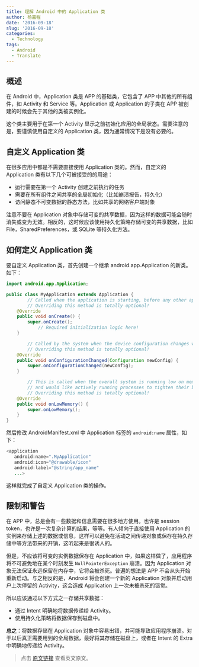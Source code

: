 ```yaml
---
title: 理解 Android 中的 Application 类
author: 杨嘉程
date: '2016-09-18'
slug: '2016-09-18'
categories:
  - Technology
tags: 
  - Android
  - Translate
---
```


## 概述
在 Android 中，Application 类是 APP 的基础类，它包含了 APP 中其他的所有组件，如 Activity 和 Service 等。Application 或 Application 的子类在 APP 被创建的时候会先于其他的类被实例化。

这个类主要用于在第一个 Activity 显示之前初始化应用的全局状态。需要注意的是，要谨慎使用自定义的 Application 类，因为通常情况下是没有必要的。

## 自定义 Application 类


在很多应用中都是不需要直接使用 Application 类的。然而，自定义的 Application 类有以下几个可被接受的的用途：

* 运行需要在第一个 Activity 创建之前执行的任务
* 需要在所有组件之间共享的全局初始化（比如崩溃报告，持久化）
* 访问静态不可变数据的静态方法，比如共享的网络客户端对象

注意不要在 Application 对象中存储可变的共享数据，因为这样的数据可能会随时消失或变为无效。相反的，这时候应该使用持久化策略存储可变的共享数据，比如 File，SharedPreferences，或 SQLite 等持久化方法。

## 如何定义 Application 类

要自定义 Application 类，首先创建一个继承 android.app.Application 的新类。如下：

```java
import android.app.Application;

public class MyApplication extends Application {
        // Called when the application is starting, before any other application objects have been created.
        // Overriding this method is totally optional!
	@Override
	public void onCreate() {
	    super.onCreate();
            // Required initialization logic here!
	}

        // Called by the system when the device configuration changes while your component is running.
        // Overriding this method is totally optional!
	@Override
	public void onConfigurationChanged(Configuration newConfig) {
	    super.onConfigurationChanged(newConfig);
	}

        // This is called when the overall system is running low on memory, 
        // and would like actively running processes to tighten their belts.
        // Overriding this method is totally optional!
	@Override
	public void onLowMemory() {
	    super.onLowMemory();
	}
}
```

然后修改 AndroidManifest.xml 中 Application 标签的 `android:name` 属性，如下：

```java
<application 
   android:name=".MyApplication"
   android:icon="@drawable/icon" 
   android:label="@string/app_name" 
   ...>
```

这样就完成了自定义 Application 类的操作。

## 限制和警告

在 APP 中，总是会有一些数据和信息需要在很多地方使用。也许是 session token，也许是一次复杂计算的结果，等等。有人倾向于直接使用 Application 的实例来存储上述的数据或信息，这样可以避免在活动之间传递对象或保存在持久存储中等方法带来的开销，这听起来是很诱人的。

但是，不应该将可变的实例数据保存在 Application 中，如果这样做了，应用程序将不可避免地在某个时刻发生 `NullPointerException` 崩溃。因为 Application 对象无法保证永远保留在内存中，它将会被杀死。普遍的想法是 APP 不会从头开始重新启动。与之相反的是，Android 将会创建一个新的 Application 对象并启动用户上次停留的 Activity，这会造成 Application 上一次未被杀死的错觉。

所以应该通过以下方式之一存储共享数据：

* 通过 Intent 明确地将数据传递给 Activity。
* 使用持久化策略将数据保存到磁盘中。

**总之**：将数据存储在 Application 对象中容易出错，并可能导致应用程序崩溃。对于以后真正需要用到的全局数据，最好将其存储在磁盘上，或者在 Intent 的 Extra 中明确地传递给 Activity。

> 点击 [原文链接](https://guides.codepath.com/android/Understanding-the-Android-Application-Class#limitations-and-warnings) 查看英文原文。

